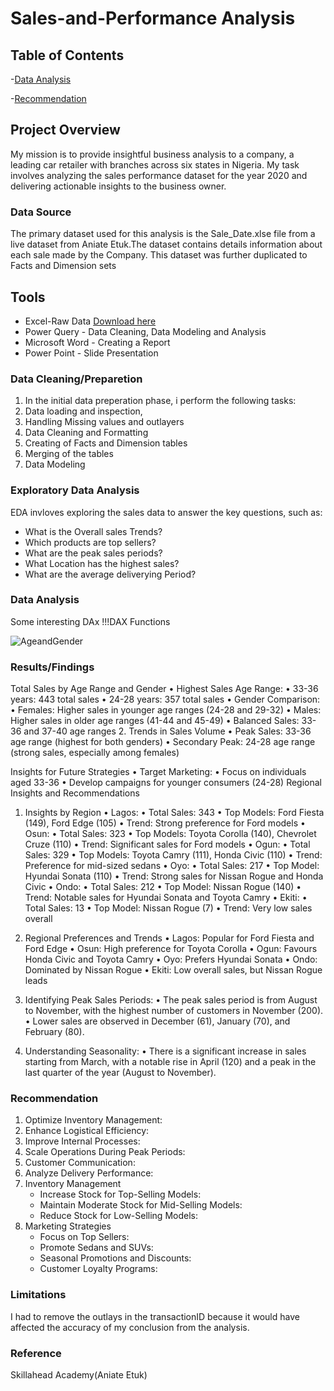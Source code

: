 # Sales-and-Performance Analysis

## Table of Contents

-[Data Analysis](#data-analysis)

-[Recommendation](#recommendation)




## Project Overview

My mission is to provide insightful business analysis to a company, a leading car retailer with branches across six states in Nigeria. My task involves analyzing the sales performance dataset for the year 2020 and delivering actionable insights to the business owner.

### Data Source

The primary dataset used for this analysis is the Sale_Date.xlse file from a live dataset from Aniate Etuk.The dataset contains details information about each sale made by the Company. This dataset was further duplicated to Facts and Dimension sets

## Tools
- Excel-Raw Data [Download here](https://drive.google.com/file/d/1CmS1fVdNoZNkxpgT9UzLZJm1rOko7Kvc/view?usp=drive_link)
- Power Query - Data Cleaning, Data Modeling and Analysis
- Microsoft Word - Creating a Report
- Power Point - Slide Presentation

### Data Cleaning/Preparetion

1. In the initial data preperation phase, i perform the following tasks:
2. Data loading and inspection,
3. Handling Missing values and outlayers
4. Data Cleaning and Formatting
5. Creating of Facts and Dimension tables
6. Merging of the tables
7. Data Modeling

### Exploratory Data Analysis

EDA invloves exploring the sales data to answer the key questions, such as:

- What is the Overall sales Trends?
- Which products are top sellers?
- What are the peak sales periods?
- What Location has the highest sales?
- What are the average deliverying Period?

### Data Analysis

Some interesting DAx 
!!!DAX Functions 



![AgeandGender](https://github.com/Viktrack/Sales-and-Performance/assets/150234141/83ce1416-e6f0-47a1-9ee5-0226f741ebfb)


 ### Results/Findings

 Total Sales by Age Range and Gender
•	Highest Sales Age Range:
•	33-36 years: 443 total sales
•	24-28 years: 357 total sales
•	Gender Comparison:
•	Females: Higher sales in younger age ranges (24-28 and 29-32)
•	Males: Higher sales in older age ranges (41-44 and 45-49)
•	Balanced Sales: 33-36 and 37-40 age ranges
2. Trends in Sales Volume
•	Peak Sales: 33-36 age range (highest for both genders)
•	Secondary Peak: 24-28 age range (strong sales, especially among females)

Insights for Future Strategies
•	Target Marketing:
•	Focus on individuals aged 33-36
•	Develop campaigns for younger consumers (24-28)
Regional Insights and Recommendations
1. Insights by Region
•	Lagos:
•	Total Sales: 343
•	Top Models: Ford Fiesta (149), Ford Edge (105)
•	Trend: Strong preference for Ford models
•	Osun:
•	Total Sales: 323
•	Top Models: Toyota Corolla (140), Chevrolet Cruze (110)
•	Trend: Significant sales for Ford models
•	Ogun:
•	Total Sales: 329
•	Top Models: Toyota Camry (111), Honda Civic (110)
•	Trend: Preference for mid-sized sedans
•	Oyo:
•	Total Sales: 217
•	Top Model: Hyundai Sonata (110)
•	Trend: Strong sales for Nissan Rogue and Honda Civic
•	Ondo:
•	Total Sales: 212
•	Top Model: Nissan Rogue (140)
•	Trend: Notable sales for Hyundai Sonata and Toyota Camry
•	Ekiti:
•	Total Sales: 13
•	Top Model: Nissan Rogue (7)
•	Trend: Very low sales overall
2. Regional Preferences and Trends
•	Lagos: Popular for Ford Fiesta and Ford Edge
•	Osun: High preference for Toyota Corolla
•	Ogun: Favours Honda Civic and Toyota Camry
•	Oyo: Prefers Hyundai Sonata
•	Ondo: Dominated by Nissan Rogue
•	Ekiti: Low overall sales, but Nissan Rogue leads

1.	Identifying Peak Sales Periods:
•	The peak sales period is from August to November, with the highest number of customers in November (200).
•	Lower sales are observed in December (61), January (70), and February (80).
2.	Understanding Seasonality:
•	There is a significant increase in sales starting from March, with a notable rise in April (120)
and a peak in the last quarter of the year (August to November).

### Recommendation
1.	Optimize Inventory Management:
2.	Enhance Logistical Efficiency:
3.	Improve Internal Processes:
4.	Scale Operations During Peak Periods:
5.	Customer Communication:
6.	Analyze Delivery Performance:
7.  Inventory Management
     - Increase Stock for Top-Selling Models:
     -  Maintain Moderate Stock for Mid-Selling Models:
      - Reduce Stock for Low-Selling Models:
8.  Marketing Strategies
     - Focus on Top Sellers:
     - Promote Sedans and SUVs:
     - Seasonal Promotions and Discounts:
     - Customer Loyalty Programs:



### Limitations

I had to remove the outlays in the transactionID because it would have affected the accuracy of my conclusion from the analysis.

### Reference
Skillahead Academy(Aniate Etuk)

   



